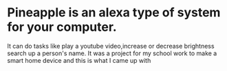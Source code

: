 # Pineapple is an alexa type of system for your computer.
It can do tasks like play a youtube video,increase or decrease brightness search up a person's name.
It was a project for my school work to make a smart home device and this is what I came up with
